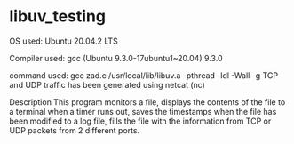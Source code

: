 # libuv_testing

OS used: Ubuntu 20.04.2 LTS

Compiler used: gcc (Ubuntu 9.3.0-17ubuntu1~20.04) 9.3.0

  command used: gcc zad.c /usr/local/lib/libuv.a -pthread -ldl -Wall -g
  TCP and UDP traffic has been generated using netcat (nc)


Description
This program monitors a file, displays the contents of the file to a terminal when a timer runs out, saves the timestamps when the file has been modified to a log file, fills the file with the information from TCP or UDP packets from 2 different ports.

